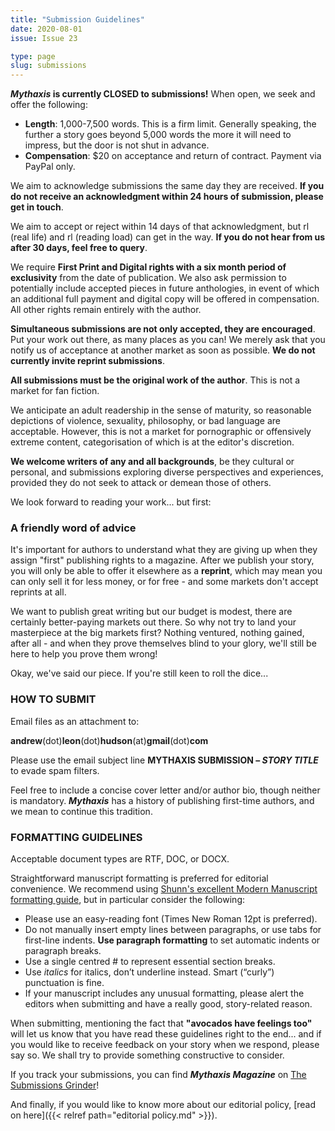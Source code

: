 ```yaml
---
title: "Submission Guidelines"
date: 2020-08-01
issue: Issue 23

type: page
slug: submissions
---
```


***Mythaxis* is currently CLOSED to submissions!** When open, we seek and offer the following:

- **Length**: 1,000-7,500 words. This is a firm limit. Generally speaking, the further a story goes beyond 5,000 words the more it will need to impress, but the door is not shut in advance.
- **Compensation**: $20 on acceptance and return of contract. Payment via PayPal only.

We aim to acknowledge submissions the same day they are received. **If you do not receive an acknowledgment within 24 hours of submission, please get in touch**.

We aim to accept or reject within 14 days of that acknowledgment, but rl (real life) and rl (reading load) can get in the way. **If you do not hear from us after 30 days, feel free to query**.

We require **First Print and Digital rights with a six month period of exclusivity** from the date of publication. We also ask permission to potentially include accepted pieces in future anthologies, in event of which an additional full payment and digital copy will be offered in compensation. All other rights remain entirely with the author.

**Simultaneous submissions are not only accepted, they are encouraged**. Put your work out there, as many places as you can! We merely ask that you notify us of acceptance at another market as soon as possible. **We do not currently invite reprint submissions**.

**All submissions must be the original work of the author**. This is not a market for fan fiction.

We anticipate an adult readership in the sense of maturity, so reasonable depictions of violence, sexuality, philosophy, or bad language are acceptable. However, this is not a market for pornographic or offensively extreme content, categorisation of which is at the editor's discretion.

**We welcome writers of any and all backgrounds**, be they cultural or personal, and submissions exploring diverse perspectives and experiences, provided they do not seek to attack or demean those of others.

We look forward to reading your work... but first:

 

### A friendly word of advice

It's important for authors to understand what they are giving up when they assign "first" publishing rights to a magazine. After we publish your story, you will only be able to offer it elsewhere as a **reprint**, which may mean you can only sell it for less money, or for free - and some markets don't accept reprints at all.

We want to publish great writing but our budget is modest, there are certainly better-paying markets out there. So why not try to land your masterpiece at the big markets first? Nothing ventured, nothing gained, after all - and when they prove themselves blind to your glory, we'll still be here to help you prove them wrong!

Okay, we've said our piece. If you're still keen to roll the dice...

 

### HOW TO SUBMIT

Email files as an attachment to:

**andrew**(dot)**leon**(dot)**hudson**(at)**gmail**(dot)**com**

Please use the email subject line **MYTHAXIS SUBMISSION – *STORY TITLE*** to evade spam filters.

Feel free to include a concise cover letter and/or author bio, though neither is mandatory. ***Mythaxis*** has a history of publishing first-time authors, and we mean to continue this tradition.

 

### FORMATTING GUIDELINES

Acceptable document types are RTF, DOC, or DOCX.

Straightforward manuscript formatting is preferred for editorial convenience. We recommend using [Shunn's excellent Modern Manuscript formatting guide](https://www.shunn.net/format/story/), but in particular consider the following:

- Please use an easy-reading font (Times New Roman 12pt is preferred).
- Do not manually insert empty lines between paragraphs, or use tabs for first-line indents. **Use paragraph formatting** to set automatic indents or paragraph breaks.
- Use a single centred # to represent essential section breaks.
- Use *italics* for italics, don’t underline instead. Smart (“curly”) punctuation is fine.
- If your manuscript includes any unusual formatting, please alert the editors when submitting and have a really good, story-related reason.



When submitting, mentioning the fact that **"avocados have feelings too"** will let us know that you have read these guidelines right to the end... and if you would like to receive feedback on your story when we respond, please say so. We shall try to provide something constructive to consider.

If you track your submissions, you can find ***Mythaxis Magazine*** on [The Submissions Grinder](https://thegrinder.diabolicalplots.com/Market?id=10939#)!

And finally, if you would like to know more about our editorial policy, [read on here]({{< relref path="editorial policy.md" >}}).
